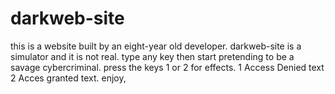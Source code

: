 # darkweb-site
this is a website built by an eight-year old developer. darkweb-site is a simulator and it is not real. type any key then start pretending to be a savage cybercriminal. press the keys 1 or 2 for effects. 1 Access Denied text 2 Acces granted text. enjoy,

